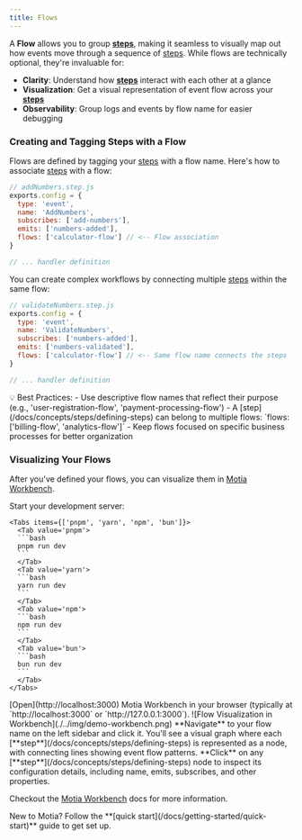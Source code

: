 ```yaml
---
title: Flows
---
```


A **Flow** allows you to group [**steps**](/docs/concepts/steps/defining-steps), making it seamless to visually map out how events move through a sequence of [steps](/docs/concepts/steps/defining-steps). While flows are technically optional, they're invaluable for:

- **Clarity**: Understand how [**steps**](/docs/concepts/steps/defining-steps) interact with each other at a glance
- **Visualization**: Get a visual representation of event flow across your [**steps**](/docs/concepts/steps/defining-steps)
- **Observability**: Group logs and events by flow name for easier debugging

### Creating and Tagging Steps with a Flow

Flows are defined by tagging your [steps](/docs/concepts/steps/defining-steps) with a flow name. Here's how to associate [steps](/docs/concepts/steps/defining-steps) with a flow:

```js
// addNumbers.step.js
exports.config = {
  type: 'event',
  name: 'AddNumbers',
  subscribes: ['add-numbers'],
  emits: ['numbers-added'],
  flows: ['calculator-flow'] // <-- Flow association
}

// ... handler definition
```

You can create complex workflows by connecting multiple [steps](/docs/concepts/steps/defining-steps) within the same flow:

```js
// validateNumbers.step.js
exports.config = {
  type: 'event',
  name: 'ValidateNumbers',
  subscribes: ['numbers-added'],
  emits: ['numbers-validated'],
  flows: ['calculator-flow'] // <-- Same flow name connects the steps
}

// ... handler definition
```

<Callout type="info">
  💡 Best Practices:
  - Use descriptive flow names that reflect their purpose (e.g., 'user-registration-flow', 'payment-processing-flow')
  - A [step](/docs/concepts/steps/defining-steps) can belong to multiple flows: `flows: ['billing-flow', 'analytics-flow']`
  - Keep flows focused on specific business processes for better organization
</Callout>

### Visualizing Your Flows

After you've defined your flows, you can visualize them in [Motia Workbench](/docs/workbench/overview).

<Steps>
  <Step>
    Start your development server:

    <Tabs items={['pnpm', 'yarn', 'npm', 'bun']}>
      <Tab value='pnpm'>
      ```bash
      pnpm run dev
      ```
      </Tab>
      <Tab value='yarn'>
      ```bash
      yarn run dev
      ```
      </Tab>
      <Tab value='npm'>
      ```bash
      npm run dev
      ```
      </Tab>
      <Tab value='bun'>
      ```bash
      bun run dev
      ```
      </Tab>
    </Tabs>
  </Step>
  <Step>
    [Open](http://localhost:3000) Motia Workbench in your browser (typically at `http://localhost:3000` or `http://127.0.0.1:3000`).
    ![Flow Visualization in Workbench](./../img/demo-workbench.png)
  </Step>
  <Step>
    **Navigate** to your flow name on the left sidebar and click it. You'll see a visual graph where each [**step**](/docs/concepts/steps/defining-steps) is represented as a node, with connecting lines showing event flow patterns.
  </Step>
  <Step>
    **Click** on any [**step**](/docs/concepts/steps/defining-steps) node to inspect its configuration details, including name, emits, subscribes, and other properties.
  </Step>
</Steps>

Checkout the [Motia Workbench](/docs/workbench/overview) docs for more information.

<Callout>
New to Motia? Follow the **[quick start](/docs/getting-started/quick-start)** guide to get set up.
</Callout>